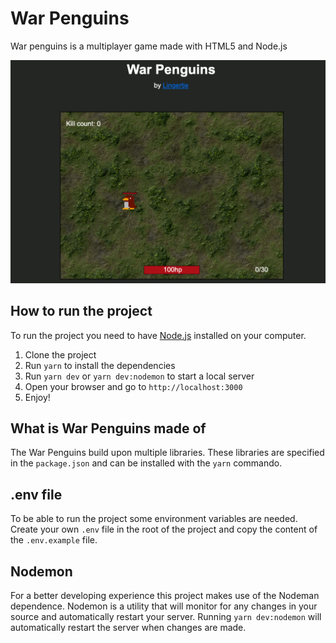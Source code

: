 # War Penguins
War penguins is a multiplayer game made with HTML5 and Node.js

![Screenshot of War Pengiuns](/app/public/img/screenshot.png)

## How to run the project
To run the project you need to have [Node.js](https://nodejs.org/en/) installed on your computer.

1. Clone the project
2. Run `yarn` to install the dependencies
3. Run `yarn dev` or `yarn dev:nodemon` to start a local server
4. Open your browser and go to `http://localhost:3000`
5. Enjoy!

## What is War Penguins made of
The War Penguins build upon multiple libraries.
These libraries are specified in the `package.json` and can be installed with the `yarn` commando.

## .env file
To be able to run the project some environment variables are needed. Create your own `.env` file in the root of the project and copy the content of the `.env.example` file.

## Nodemon
For a better developing experience this project makes use of the Nodeman dependence.
Nodemon is a utility that will monitor for any changes in your source and automatically restart your server.
Running `yarn dev:nodemon` will automatically restart the server when changes are made.
